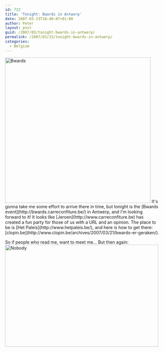 ```yaml
---
id: 722
title: 'Tonight: Bwards in Antwerp'
date: 2007-03-23T10:40:07+01:00
author: Peter
layout: post
guid: /2007/03/tonight-bwards-in-antwerp/
permalink: /2007/03/23/tonight-bwards-in-antwerp/
categories:
  - Belgium
---
```

<img src="http://www.carreconfiture.be/bwards/blog/wp-content/uploads/2007/02/prog6.jpg" alt="Bwards" width="475" />  
It's gonna take me some effort to arrive there in time, but tonight is the [Bwards event](http://bwards.carreconfiture.be/) in Antwerp, and I'm looking forward to it! It looks like [Jeroen](http://www.carreconfiture.be) has created a fun party for those of us with a URL and an opinion. The place to be is [Het Paleis](http://www.hetpaleis.be/), and here is how to get there: [clopin.be](http://www.clopin.be/archives/2007/03/21/bwards-er-geraken/).  
<!--more-->

So if people who read me, want to meet me&#8230; But then again:  
[<img  src="http://farm1.static.flickr.com/125/390290623_cc06f8a713.jpg" width="500" height="333" alt="Nobody" />](http://www.flickr.com/photos/pforret/390290623/ "Photo Sharing")